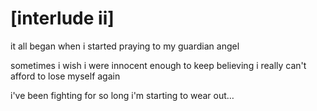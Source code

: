 # [interlude ii]

it all began when i started praying
to my guardian angel

sometimes i wish i were
innocent enough to keep believing
i really can't afford to lose
myself again

i've been fighting for so long
i'm starting to wear out…